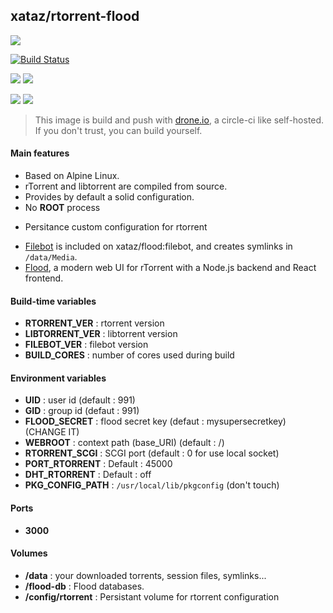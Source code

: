 ## xataz/rtorrent-flood

![](https://camo.githubusercontent.com/d8f5cb502f06e0ea1cc171550c2bed035293c1a9/68747470733a2f2f73332e616d617a6f6e6177732e636f6d2f6a6f686e667572726f772e636f6d2f73686172652f666c6f6f642d73637265656e73686f742d612d303630362e706e67)

[![Build Status](https://drone.xataz.net/api/badges/xataz/docker-rtorrent-flood/status.svg)](https://drone.xataz.net/xataz/docker-rtorrent-flood)

[![](https://images.microbadger.com/badges/version/xataz/rtorrent-flood:latest.svg)](https://microbadger.com/images/xataz/rtorrent-flood:latest "Get your own image badge on microbadger.com")
[![](https://images.microbadger.com/badges/image/xataz/rtorrent-flood:latest.svg)](https://microbadger.com/images/xataz/rtorrent-flood:latest "Get your own image badge on microbadger.com")

[![](https://images.microbadger.com/badges/version/xataz/rtorrent-flood:filebot.svg)](https://microbadger.com/images/xataz/rtorrent-flood:filebot "Get your own version badge on microbadger.com")
[![](https://images.microbadger.com/badges/image/xataz/rtorrent-flood:filebot.svg)](https://microbadger.com/images/xataz/rtorrent-flood:filebot "Get your own image badge on microbadger.com")


> This image is build and push with [drone.io](https://github.com/drone/drone), a circle-ci like self-hosted.
> If you don't trust, you can build yourself.

#### Main features
- Based on Alpine Linux.
- rTorrent and libtorrent are compiled from source.
- Provides by default a solid configuration.
- No **ROOT** process
* Persitance custom configuration for rtorrent
- [Filebot](http://www.filebot.net/) is included on xataz/flood:filebot, and creates symlinks in `/data/Media`.
- [Flood](https://github.com/jfurrow/flood), a modern web UI for rTorrent with a Node.js backend and React frontend.

#### Build-time variables
- **RTORRENT_VER** : rtorrent version
- **LIBTORRENT_VER** : libtorrent version
- **FILEBOT_VER** : filebot version
- **BUILD_CORES** : number of cores used during build

#### Environment variables
- **UID** : user id (default : 991)
- **GID** : group id (defaut : 991)
- **FLOOD_SECRET** : flood secret key (defaut : mysupersecretkey) (CHANGE IT)
- **WEBROOT** : context path (base_URI) (default : /)
- **RTORRENT_SCGI** : SCGI port (default : 0 for use local socket)
- **PORT_RTORRENT** : Default : 45000
- **DHT_RTORRENT** : Default : off
- **PKG_CONFIG_PATH** : `/usr/local/lib/pkgconfig` (don't touch)

#### Ports
- **3000**

#### Volumes
- **/data** : your downloaded torrents, session files, symlinks...
- **/flood-db** : Flood databases.
- **/config/rtorrent** : Persistant volume for rtorrent configuration
